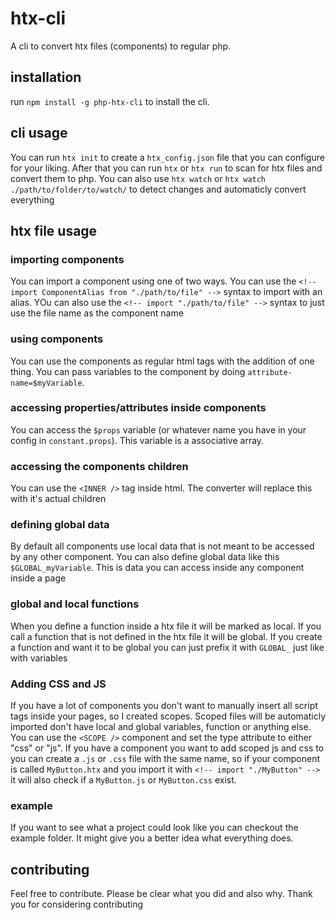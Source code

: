 # htx-cli
A cli to convert htx files (components) to regular php.

## installation
run `npm install -g php-htx-cli` to install the cli.

## cli usage
You can run `htx init` to create a `htx_config.json` file that you can configure for your liking.
After that you can run `htx` or `htx run` to scan for htx files and convert them to php.
You can also use `htx watch` or `htx watch ./path/to/folder/to/watch/` to detect changes and automaticly convert everything

## htx file usage
### importing components
You can import a component using one of two ways.
You can use the `<!-- import ComponentAlias from "./path/to/file" -->` syntax to import with an alias.
YOu can also use the `<!-- import "./path/to/file" -->` syntax to just use the file name as the component name

### using components
You can use the components as regular html tags with the addition of one thing. You can pass variables to the component by doing `attribute-name=$myVariable`.

### accessing properties/attributes inside components
You can access the `$props` variable (or whatever name you have in your config in `constant.props`).
This variable is a associative array.

### accessing the components children
You can use the `<INNER />` tag inside html.
The converter will replace this with it's actual children

### defining global data
By default all components use local data that is not meant to be accessed by any other component.
You can also define global data like this `$GLOBAL_myVariable`.
This is data you can access inside any component inside a page

### global and local functions
When you define a function inside a htx file it will be marked as local.
If you call a function that is not defined in the htx file it will be global.
If you create a function and want it to be global you can just prefix it with `GLOBAL_` just like with variables

### Adding CSS and JS
If you have a lot of components you don't want to manually insert all script tags inside your pages, so I created scopes.
Scoped files will be automaticly imported don't have local and global variables, function or anything else.
You can use the `<SCOPE />` component and set the type attribute to either "css" or "js".
If you have a component you want to add scoped js and css to you can create a `.js` or `.css` file with the same name, so if your component is called `MyButton.htx` and you import it with `<!-- import "./MyButton" -->` it will also check if a `MyButton.js` or `MyButton.css` exist.

### example
If you want to see what a project could look like you can checkout the example folder.
It might give you a better idea what everything does.

## contributing
Feel free to contribute.
Please be clear what you did and also why.
Thank you for considering contributing